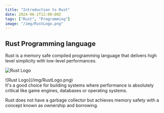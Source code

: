 ```yaml
---
title: "Introduction to Rust"
date: 2024-06-2T12:00:00Z
tags: ["Rust", "Programming"]
image: "/img/RustLogo.png"
---
```


## Rust Programming language

Rust is a memory safe compiled programming language that delivers high level simplicity with low-level performances. 

![Rust Logo](/img/RustLogo.png)

<div class="center-image">
    ![Rust Logo](/img/RustLogo.png)
</div>
It's a good choice for building systems where performance is absolutely critical like game engines, databases or operating systems.

Rust does not have a garbage collector but achieves memory safety with a concept known as ownership and borrowing.